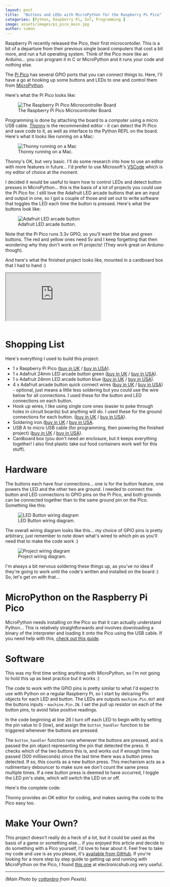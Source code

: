 ```yaml
---
layout: post
title:  "Buttons and LEDs with MicroPython for the Raspberry Pi Pico"
categories: [Python, Raspberry Pi, IoT, Programming ]
image: assets/images/pi_pico_main.jpg
author: simon
---
```

Raspberry Pi recently released the Pico, their first microcontoller.  This is a bit of a departure from their previous single board computers that cost a bit more, and run a full operating system.  Think of the Pico more like an Arduino... you can program it in C or MicroPython and it runs your code and nothing else.  

The [Pi Pico](https://www.raspberrypi.org/products/raspberry-pi-pico/) has several GPIO ports that you can connect things to.  Here, I'll have a go at hooking up some buttons and LEDs to one and control them from [MicroPython](http://micropython.org/).

Here's what the Pi Pico looks like:

<figure class="figure">
  <img src="{{ site.baseurl }}/assets/images/pi_pico_pi_pico_board.jpg" class="figure-img img-fluid" alt="The Raspberry Pi Pico Microcontroller Board">
  <figcaption class="figure-caption text-center">The Raspberry Pi Pico Microcontroller Board.</figcaption>
</figure>

Programming is done by attaching the board to a computer using a micro USB cable.  [Thonny](https://thonny.org/) is the recommended editor - it can detect the Pi Pico and save code to it, as well as interface to the Python REPL on the board.  Here's what it looks like running on a Mac:

<figure class="figure">
  <img src="{{ site.baseurl }}/assets/images/pi_pico_thonny.png" class="figure-img img-fluid" alt="Thonny running on a Mac">
  <figcaption class="figure-caption text-center">Thonny running on a Mac.</figcaption>
</figure>

Thonny's OK, but very basic.  I'll do some research into how to use an editor with more features in future... I'd prefer to use Microsoft's [VSCode](https://code.visualstudio.com/) which is my editor of choice at the moment.

I decided it would be useful to learn how to control LEDs and detect button presses in MicroPython... this is the basis of a lot of projects you could use the Pi Pico for.  I still love the Adafruit LED arcade buttons that are an input and output in one, so I got a couple of those and set out to write software that toggles the LED each time the button is pressed.  Here's what the buttons look like:

<div class="text-center">
  <figure class="figure">
    <img src="{{ site.baseurl }}/assets/images/pi_pico_button_flash.gif" class="figure-img img-fluid" alt="Adafruit LED arcade button">
    <figcaption class="figure-caption text-center">Adafruit LED arcade button.</figcaption>
  </figure>
</div>

Note that the Pi Pico runs 3.3v GPIO, so you'll want the blue and green buttons.  The red and yellow ones need 5v and I keep forgetting that then wondering why they don't work on Pi projects! (They work great on Arduino though).

And here's what the finished project looks like, mounted in a cardboard box that I had to hand :)

<div class="embed-responsive embed-responsive-16by9">
  <iframe class="embed-responsive-item" src="https://www.youtube.com/embed/peegzA0oAnk" allowfullscreen></iframe>
</div><br/>

# Shopping List

Here's everything I used to build this project:

* 1 x Raspberry Pi Pico ([buy in UK](https://shop.pimoroni.com/products/raspberry-pi-pico) / [buy in USA](https://www.adafruit.com/product/4864)).
* 1 x Adafruit 24mm LED arcade button green ([buy in UK](https://thepihut.com/products/mini-led-arcade-button-24mm-green) / [buy in USA](https://www.adafruit.com/product/3433)).
* 1 x Adafruit 24mm LED arcade button blue ([buy in UK](https://thepihut.com/products/mini-led-arcade-button-24mm-translucent-blue) / [buy in USA](https://www.adafruit.com/product/3432)).
* 4 x Adafruit arcade button quick connect wires ([buy in UK](https://thepihut.com/products/arcade-button-quick-connect-wire-pairs-0-11-10-pack) / [buy in USA](https://www.adafruit.com/product/1152)) - optional, just means a little less soldering but you could use the wire below for all connections.  I used these for the button and LED connections on each button.
* Hook up wires, I like using single core ones (easier to poke through holes in circuit boards) but anything will do.  I used these for the ground connections for each button. ([buy in UK](https://thepihut.com/products/hook-up-wire-spool-set-22awg-solid-core-6-x-25-ft) / [buy in USA](https://www.adafruit.com/product/1311)).
* Soldering iron ([buy in UK](https://shop.pimoroni.com/products/antex-xs25-soldering-iron-uk-plug) / [buy in USA](https://www.adafruit.com/product/3685).
* USB A to micro USB cable (for programming, then powering the finished project) ([buy in UK](https://shop.pimoroni.com/products/usb-a-to-microb-cable-black) / [buy in USA](https://www.adafruit.com/product/2185)).
* Cardboard box (you don't need an enclosure, but it keeps everything together!  I also find plastic take out food containers work well for this stuff).

# Hardware

The buttons each have four connections... one is for the button feature, one powers the LED and the other two are ground.  I needed to connect the button and LED connections to GPIO pins on the Pi Pico, and both grounds can be connected together than to the same ground pin on the Pico.  Something like this:

<figure class="figure">
  <img src="{{ site.baseurl }}/assets/images/pi_pico_button_wiring.png" class="figure-img img-fluid" alt="LED Button wiring diagram">
  <figcaption class="figure-caption text-center">LED Button wiring diagram.</figcaption>
</figure>

The overall wiring diagram looks like this... my choice of GPIO pins is pretty arbitrary, just remember to note down what's wired to which pin as you'll need that to make the code work :)

<figure class="figure">
  <img src="{{ site.baseurl }}/assets/images/pi_pico_wiring_diagram.png" class="figure-img img-fluid" alt="Project wiring diagram">
  <figcaption class="figure-caption text-center">Project wiring diagram.</figcaption>
</figure>

I'm always a bit nervous soldering these things up, as you've no idea if they're going to work until the code's written and installed on the board :)  So, let's get on with that...

# MicroPython on the Raspberry Pi Pico

MicroPython needs installing on the Pico so that it can actually understand Python... This is relatively straightforwards and involves downloading a binary of the interpreter and loading it onto the Pico using the USB cable.  If you need help with this, [check out this guide](https://www.electronicshub.org/raspberry-pi-pico-micropython-tutorial/).

# Software

This was my first time writing anything with MicroPython, so I'm not going to hold this up as best practice but it works :)

The code to work with the GPIO pins is pretty similar to what I'd expect to use with Python on a regular Raspberry Pi, so I start by delcaring Pin objects for each LED and button.  The LEDs are outputs `machine.Pin.OUT` and the buttons inputs - `machine.Pin.IN`.  I set the pull up resistor on each of the button pins, to avoid false positive readings.

In the code beginning at line 26 I turn off each LED to begin with by setting the pin value to 0 (low), and assign the `button_handler` function to be triggered whenever the buttons are pressed.

The `button_handler` function runs whenever the buttons are pressed, and is passed the pin object representing the pin that detected the press.  It checks which of the two buttons this is, and works out if enough time has passed (500 milliseconds) since the last time there was a button press detected.  If so, this counts as a new button press.  This mechanism acts as a rudimentary debouncer to make sure we don't count the same press multiple times.  If a new button press is deemed to have occurred, I toggle the LED pin's state, which will switch the LED on or off.

Here's the complete code:

<script src="https://gist.github.com/simonprickett/8f6fa9648fb199089a287fe31e05912e.js"></script>

Thonny provides an OK editor for coding, and makes saving the code to the Pico easy too.

# Make Your Own?

This project doesn't really do a heck of a lot, but it could be used as the basis of a game or something else... if you enjoyed this article and decide to do something with a Pico yourself, I'd love to hear about it.  Feel free to take my code and use is as you please, it's [available from GitHub](https://github.com/simonprickett/buttons-and-leds-with-raspberry-pi-pico).  If you're looking for a more step by step guide to getting up and running with MicroPython on the Pico, I found [this one](https://www.electronicshub.org/raspberry-pi-pico-micropython-tutorial/) at electronicshub.org very useful.

---

*(Main Photo by [cottonbro](https://www.pexels.com/@cottonbro) from Pexels).*